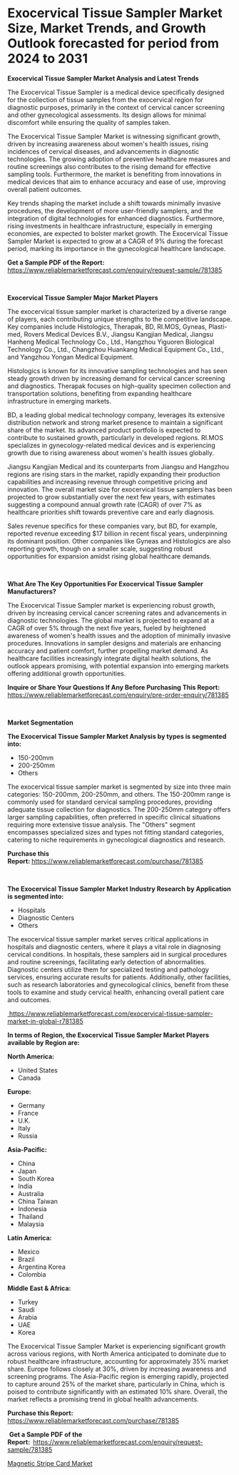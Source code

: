 <p><h1>Exocervical Tissue Sampler Market Size, Market Trends, and Growth Outlook forecasted for period from 2024 to 2031</h1></p><p><strong>Exocervical Tissue Sampler Market Analysis and Latest Trends</strong></p>
<p><p>The Exocervical Tissue Sampler is a medical device specifically designed for the collection of tissue samples from the exocervical region for diagnostic purposes, primarily in the context of cervical cancer screening and other gynecological assessments. Its design allows for minimal discomfort while ensuring the quality of samples taken.</p><p>The Exocervical Tissue Sampler Market is witnessing significant growth, driven by increasing awareness about women's health issues, rising incidences of cervical diseases, and advancements in diagnostic technologies. The growing adoption of preventive healthcare measures and routine screenings also contributes to the rising demand for effective sampling tools. Furthermore, the market is benefiting from innovations in medical devices that aim to enhance accuracy and ease of use, improving overall patient outcomes.</p><p>Key trends shaping the market include a shift towards minimally invasive procedures, the development of more user-friendly samplers, and the integration of digital technologies for enhanced diagnostics. Furthermore, rising investments in healthcare infrastructure, especially in emerging economies, are expected to bolster market growth. The Exocervical Tissue Sampler Market is expected to grow at a CAGR of 9% during the forecast period, marking its importance in the gynecological healthcare landscape.</p></p>
<p><strong>Get a Sample PDF of the Report:&nbsp;</strong> <a href="https://www.reliablemarketforecast.com/enquiry/request-sample/781385?utm_campaign=1743&utm_medium=2&utm_source=Github&utm_content=ia&utm_term=30122024&utm_id=exocervical-tissue-sampler">https://www.reliablemarketforecast.com/enquiry/request-sample/781385</a></p>
<p>&nbsp;</p>
<p><strong>Exocervical Tissue Sampler Major Market Players</strong></p>
<p><p>The exocervical tissue sampler market is characterized by a diverse range of players, each contributing unique strengths to the competitive landscape. Key companies include Histologics, Therapak, BD, RI.MOS, Gyneas, Plasti-med, Rovers Medical Devices B.V., Jiangsu Kangjian Medical, Jiangsu Hanheng Medical Technology Co., Ltd., Hangzhou Yiguoren Biological Technology Co., Ltd., Changzhou Huankang Medical Equipment Co., Ltd., and Yangzhou Yongan Medical Equipment.</p><p>Histologics is known for its innovative sampling technologies and has seen steady growth driven by increasing demand for cervical cancer screening and diagnostics. Therapak focuses on high-quality specimen collection and transportation solutions, benefiting from expanding healthcare infrastructure in emerging markets.</p><p>BD, a leading global medical technology company, leverages its extensive distribution network and strong market presence to maintain a significant share of the market. Its advanced product portfolio is expected to contribute to sustained growth, particularly in developed regions. RI.MOS specializes in gynecology-related medical devices and is experiencing growth due to rising awareness about women's health issues globally.</p><p>Jiangsu Kangjian Medical and its counterparts from Jiangsu and Hangzhou regions are rising stars in the market, rapidly expanding their production capabilities and increasing revenue through competitive pricing and innovation. The overall market size for exocervical tissue samplers has been projected to grow substantially over the next few years, with estimates suggesting a compound annual growth rate (CAGR) of over 7% as healthcare priorities shift towards preventive care and early diagnosis.</p><p>Sales revenue specifics for these companies vary, but BD, for example, reported revenue exceeding $17 billion in recent fiscal years, underpinning its dominant position. Other companies like Gyneas and Histologics are also reporting growth, though on a smaller scale, suggesting robust opportunities for expansion amidst rising global healthcare demands.</p></p>
<p>&nbsp;</p>
<p><strong>What Are The Key Opportunities For Exocervical Tissue Sampler Manufacturers?</strong></p>
<p><p>The Exocervical Tissue Sampler market is experiencing robust growth, driven by increasing cervical cancer screening rates and advancements in diagnostic technologies. The global market is projected to expand at a CAGR of over 5% through the next five years, fueled by heightened awareness of women's health issues and the adoption of minimally invasive procedures. Innovations in sampler designs and materials are enhancing accuracy and patient comfort, further propelling market demand. As healthcare facilities increasingly integrate digital health solutions, the outlook appears promising, with potential expansion into emerging markets offering additional growth opportunities.</p></p>
<p><strong>Inquire or Share Your Questions If Any Before Purchasing This Report:</strong> <a href="https://www.reliablemarketforecast.com/enquiry/pre-order-enquiry/781385?utm_campaign=1743&utm_medium=2&utm_source=Github&utm_content=ia&utm_term=30122024&utm_id=exocervical-tissue-sampler">https://www.reliablemarketforecast.com/enquiry/pre-order-enquiry/781385</a></p>
<p>&nbsp;</p>
<p><strong>Market Segmentation</strong></p>
<p><strong>The Exocervical Tissue Sampler Market Analysis by types is segmented into:</strong></p>
<p><ul><li>150-200mm</li><li>200-250mm</li><li>Others</li></ul></p>
<p><p>The exocervical tissue sampler market is segmented by size into three main categories: 150-200mm, 200-250mm, and others. The 150-200mm range is commonly used for standard cervical sampling procedures, providing adequate tissue collection for diagnostics. The 200-250mm category offers larger sampling capabilities, often preferred in specific clinical situations requiring more extensive tissue analysis. The "Others" segment encompasses specialized sizes and types not fitting standard categories, catering to niche requirements in gynecological diagnostics and research.</p></p>
<p><strong>Purchase this Report:&nbsp;</strong><a href="https://www.reliablemarketforecast.com/purchase/781385?utm_campaign=1743&utm_medium=2&utm_source=Github&utm_content=ia&utm_term=30122024&utm_id=exocervical-tissue-sampler">https://www.reliablemarketforecast.com/purchase/781385</a></p>
<p>&nbsp;</p>
<p><strong>The Exocervical Tissue Sampler Market Industry Research by Application is segmented into:</strong></p>
<p><ul><li>Hospitals</li><li>Diagnostic Centers</li><li>Others</li></ul></p>
<p><p>The exocervical tissue sampler market serves critical applications in hospitals and diagnostic centers, where it plays a vital role in diagnosing cervical conditions. In hospitals, these samplers aid in surgical procedures and routine screenings, facilitating early detection of abnormalities. Diagnostic centers utilize them for specialized testing and pathology services, ensuring accurate results for patients. Additionally, other facilities, such as research laboratories and gynecological clinics, benefit from these tools to examine and study cervical health, enhancing overall patient care and outcomes.</p></p>
<p><a href="https://www.reliablemarketforecast.com/exocervical-tissue-sampler-market-in-global-r781385?utm_campaign=1743&utm_medium=2&utm_source=Github&utm_content=ia&utm_term=30122024&utm_id=exocervical-tissue-sampler">&nbsp;https://www.reliablemarketforecast.com/exocervical-tissue-sampler-market-in-global-r781385</a></p>
<p><strong>In terms of Region, the Exocervical Tissue Sampler Market Players available by Region are:</strong></p>
<p>
    <p> <strong> North America: </strong>
        <ul>
            <li>United States</li>
            <li>Canada</li>
        </ul>
        </p> 
    <p> <strong> Europe: </strong>
        <ul>
            <li>Germany</li>
            <li>France</li>
            <li>U.K.</li>
            <li>Italy</li>
            <li>Russia</li>
        </ul>
        </p> 
    <p> <strong> Asia-Pacific: </strong>
        <ul>
            <li>China</li>
            <li>Japan</li>
            <li>South Korea</li>
            <li>India</li>
            <li>Australia</li>
            <li>China Taiwan</li>
            <li>Indonesia</li>
            <li>Thailand</li>
            <li>Malaysia</li>
        </ul>
        </p> 
    <p> <strong> Latin America: </strong>
        <ul>
            <li>Mexico</li>
            <li>Brazil</li>
            <li>Argentina Korea</li>
            <li>Colombia</li>
        </ul>
        </p> 
    <p> <strong> Middle East & Africa: </strong>
        <ul>
            <li>Turkey</li>
            <li>Saudi</li>
            <li>Arabia</li>
            <li>UAE</li>
            <li>Korea</li>
        </ul>
    </p>
    </p>
<p><p>The Exocervical Tissue Sampler Market is experiencing significant growth across various regions, with North America anticipated to dominate due to robust healthcare infrastructure, accounting for approximately 35% market share. Europe follows closely at 30%, driven by increasing awareness and screening programs. The Asia-Pacific region is emerging rapidly, projected to capture around 25% of the market share, particularly in China, which is poised to contribute significantly with an estimated 10% share. Overall, the market reflects a promising trend in global health advancements.</p></p>
<p><strong>Purchase this Report: </strong><a href="https://www.reliablemarketforecast.com/purchase/781385?utm_campaign=1743&utm_medium=2&utm_source=Github&utm_content=ia&utm_term=30122024&utm_id=exocervical-tissue-sampler">https://www.reliablemarketforecast.com/purchase/781385</a></p>
<p>&nbsp;<strong>Get a Sample PDF of the Report:&nbsp;&nbsp;</strong><a href="https://www.reliablemarketforecast.com/enquiry/request-sample/781385?utm_campaign=1743&utm_medium=2&utm_source=Github&utm_content=ia&utm_term=30122024&utm_id=exocervical-tissue-sampler">https://www.reliablemarketforecast.com/enquiry/request-sample/781385</a></p>
<p><strong></strong></p>
<p><p><a href="https://github.com/marlanamarvn/Market-Research-Report-List-1/blob/main/magnetic-stripe-card-market.md?utm_campaign=1743&utm_medium=2&utm_source=Github&utm_content=ia&utm_term=30122024&utm_id=exocervical-tissue-sampler">Magnetic Stripe Card Market</a></p></p>